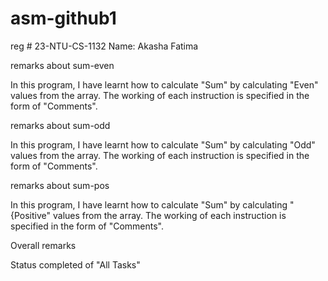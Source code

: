 # asm-github1

reg #   23-NTU-CS-1132
Name: Akasha Fatima



remarks about sum-even

In this program, I have learnt how to calculate "Sum" by calculating "Even" values from the array.
The working of each instruction is specified in the form of "Comments".



remarks about sum-odd

In this program, I have learnt how to calculate "Sum" by calculating "Odd" values from the array.
The working of each instruction is specified in the form of "Comments".

remarks about sum-pos

In this program, I have learnt how to calculate "Sum" by calculating "{Positive" values from the array.
The working of each instruction is specified in the form of "Comments".


Overall remarks

Status completed of "All Tasks"